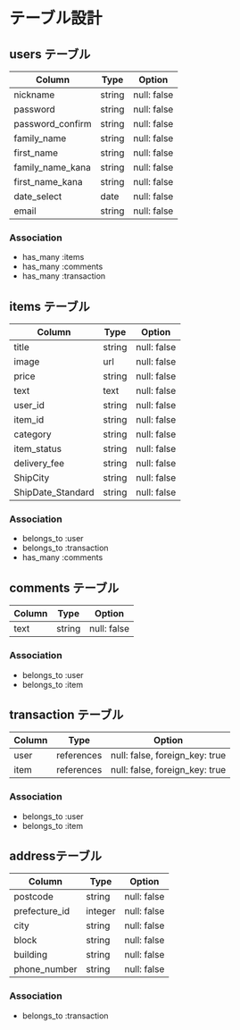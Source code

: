 # テーブル設計

## users テーブル

| Column           | Type   | Option      |
| ---------------- | ------ | ----------- |
| nickname         | string | null: false |
| password         | string | null: false |
| password_confirm | string | null: false |
| family_name      | string | null: false |
| first_name       | string | null: false |
| family_name_kana | string | null: false |
| first_name_kana  | string | null: false |
| date_select      | date   | null: false |
| email            | string | null: false |

### Association

- has_many :items
- has_many :comments
- has_many :transaction

## items テーブル

| Column            | Type   | Option      |
| ----------------- | ------ | ----------- |
| title             | string | null: false |
| image             | url    | null: false |
| price             | string | null: false |
| text              | text   | null: false |
| user_id           | string | null: false |
| item_id           | string | null: false |
| category          | string | null: false |
| item_status       | string | null: false |
| delivery_fee      | string | null: false |
| ShipCity          | string | null: false |
| ShipDate_Standard | string | null: false |

### Association

- belongs_to :user
- belongs_to :transaction
- has_many :comments


## comments テーブル

| Column | Type   | Option      |
| ------ | ------ | ----------- |
| text   | string | null: false |

### Association

- belongs_to :user
- belongs_to :item

## transaction テーブル

| Column  | Type       | Option                         |
| ------- | ---------- | ------------------------------ |
| user | references | null: false, foreign_key: true |
| item | references | null: false, foreign_key: true |

### Association

- belongs_to :user
- belongs_to :item

## addressテーブル

| Column        | Type    | Option      |
| ------------- | ------- | ----------- |
| postcode      | string  | null: false |
| prefecture_id | integer | null: false |
| city          | string  | null: false |
| block         | string  | null: false |
| building      | string  | null: false |
| phone_number  | string  | null: false |

### Association

- belongs_to :transaction
